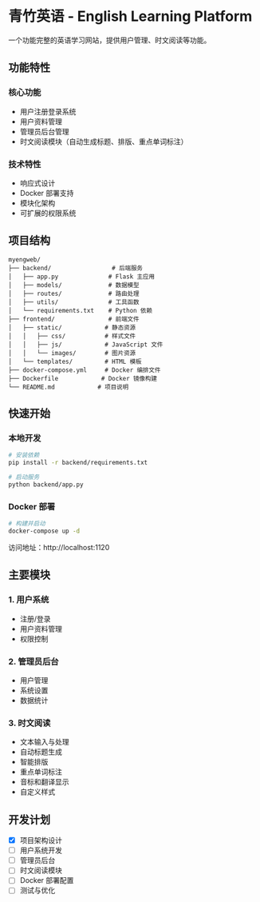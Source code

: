 # 青竹英语 - English Learning Platform

一个功能完整的英语学习网站，提供用户管理、时文阅读等功能。

## 功能特性

### 核心功能
- 用户注册登录系统
- 用户资料管理
- 管理员后台管理
- 时文阅读模块（自动生成标题、排版、重点单词标注）

### 技术特性
- 响应式设计
- Docker 部署支持
- 模块化架构
- 可扩展的权限系统

## 项目结构

```
myengweb/
├── backend/                 # 后端服务
│   ├── app.py              # Flask 主应用
│   ├── models/             # 数据模型
│   ├── routes/             # 路由处理
│   ├── utils/              # 工具函数
│   └── requirements.txt    # Python 依赖
├── frontend/               # 前端文件
│   ├── static/            # 静态资源
│   │   ├── css/           # 样式文件
│   │   ├── js/            # JavaScript 文件
│   │   └── images/        # 图片资源
│   └── templates/         # HTML 模板
├── docker-compose.yml     # Docker 编排文件
├── Dockerfile            # Docker 镜像构建
└── README.md            # 项目说明
```

## 快速开始

### 本地开发
```bash
# 安装依赖
pip install -r backend/requirements.txt

# 启动服务
python backend/app.py
```

### Docker 部署
```bash
# 构建并启动
docker-compose up -d
```

访问地址：http://localhost:1120

## 主要模块

### 1. 用户系统
- 注册/登录
- 用户资料管理
- 权限控制

### 2. 管理员后台
- 用户管理
- 系统设置
- 数据统计

### 3. 时文阅读
- 文本输入与处理
- 自动标题生成
- 智能排版
- 重点单词标注
- 音标和翻译显示
- 自定义样式

## 开发计划

- [x] 项目架构设计
- [ ] 用户系统开发
- [ ] 管理员后台
- [ ] 时文阅读模块
- [ ] Docker 部署配置
- [ ] 测试与优化